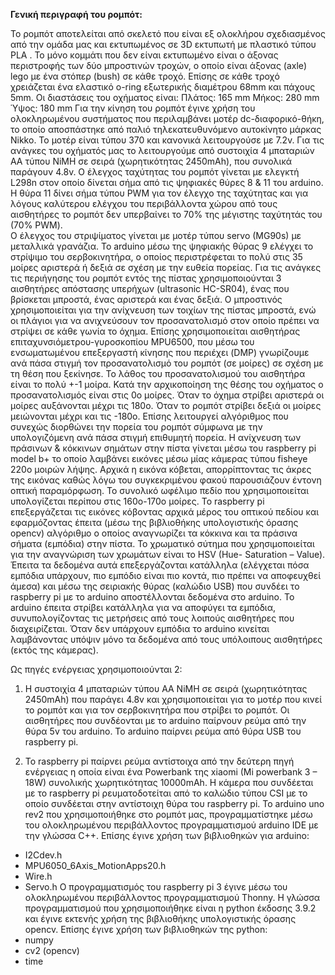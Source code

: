 **Γενική περιγραφή του ρομπότ:**

Το ρομπότ αποτελείται από σκελετό που είναι εξ ολοκλήρου σχεδιασμένος από την ομάδα μας και εκτυπωμένος σε 3D εκτυπωτή με πλαστικό τύπου PLA . Το μόνο κομμάτι που δεν είναι εκτυπωμένο είναι ο άξονας περιστροφής των δύο μπροστινών τροχών, ο οποίο είναι άξονας (axle) lego με ένα στόπερ (bush) σε κάθε τροχό. Επίσης σε κάθε τροχό χρειάζεται ένα ελαστικό o-ring εξωτερικής διαμέτρου 68mm και πάχους 5mm.
Οι διαστάσεις του οχήματος είναι:
Πλάτος: 165 mm
Μήκος: 280 mm
Ύψος: 180 mm
Για την κίνηση του ρομπότ έγινε χρήση του ολοκληρωμένου συστήματος που περιλαμβάνει μοτέρ dc-διαφορικό-θήκη, το οποίο αποσπάστηκε από παλιό τηλεκατευθυνόμενο αυτοκίνητο μάρκας Nikko. Το μοτέρ είναι τύπου 370 και κανονικά λειτουργούσε με 7.2v. Για τις ανάγκες του οχήματός μας το λειτουργούμε από συστοιχία 4 μπαταριών ΑΑ τύπου NiMH σε σειρά (χωρητικότητας 2450mAh), που συνολικά παράγουν 4.8v. Ο έλεγχος ταχύτητας του ρομπότ γίνεται με ελεγκτή L298n στον οποίο δίνεται σήμα από τις ψηφιακές θύρες 8 & 11 του arduino. Η θύρα 11 δίνει σήμα τύπου PWM για τον έλεγχο της ταχύτητας και για λόγους καλύτερου ελέγχου του περιβάλλοντα χώρου από τους αισθητήρες το ρομπότ δεν υπερβαίνει το 70% της μέγιστης ταχύτητάς του (70% PWM).  
Ο έλεγχος του στριψίματος γίνεται με μοτέρ τύπου servo (MG90s) με μεταλλικά γρανάζια. Το arduino μέσω της ψηφιακής θύρας 9 ελέγχει το στρίψιμο του σερβοκινητήρα, ο οποίος περιστρέφεται το πολύ στις 35 μοίρες αριστερά ή δεξιά σε σχέση με την ευθεία πορείας.
Για τις ανάγκες τις περιήγησης του ρομπότ εντός της πίστας χρησιμοποιούνται 3 αισθητήρες  απόστασης υπερήχων (ultrasonic HC-SR04), ένας που βρίσκεται μπροστά, ένας αριστερά και ένας δεξιά. Ο μπροστινός χρησιμοποιείται για την ανίχνευση των τοιχίων της πίστας μπροστά, ενώ οι πλάγιοι για να ανιχνεύσουν τον προσανατολισμό στον οποίο πρέπει να στρίψει σε κάθε γωνία το όχημα. Επίσης χρησιμοποιείται αισθητήρας επιταχυνσιόμετρου-γυροσκοπίου MPU6500, που μέσω του ενσωματωμένου επεξεργαστή κίνησης που περιέχει (DMP) γνωρίζουμε ανά πάσα στιγμή τον προσανατολισμό του ρομπότ (σε μοίρες) σε σχέση με τη θέση που ξεκίνησε. Το λάθος του προσανατολισμού του αισθητήρα είναι το πολύ +-1 μοίρα. Κατά την αρχικοποίηση της θέσης του οχήματος ο προσανατολισμός είναι στις 0ο μοίρες. Όταν το όχημα στρίβει αριστερά οι μοίρες αυξάνονται μέχρι τις 180ο.  Όταν το ρομπότ στρίβει δεξιά οι μοίρες μειώνονται μέχρι και τις -180ο. Επίσης λειτουργεί αλγόριθμος που συνεχώς διορθώνει την πορεία του ρομπότ σύμφωνα με την υπολογιζόμενη ανά πάσα στιγμή επιθυμητή πορεία.
Η ανίχνευση των πράσινων & κόκκινων σημάτων στην πίστα γίνεται μέσω του raspberry pi model b+ το οποίο λαμβάνει εικόνες μέσω μίας κάμερας τύπου fisheye 220o μοιρών λήψης. Αρχικά η εικόνα κόβεται, απορρίπτοντας τις άκρες της εικόνας καθώς λόγω του συγκεκριμένου φακού παρουσιάζουν έντονη οπτική παραμόρφωση. Το συνολικό ωφέλιμο πεδίο που χρησιμοποιείται υπολογίζεται περίπου στις 160ο-170ο μοίρες. Το raspberry pi επεξεργάζεται τις εικόνες κόβοντας αρχικά μέρος του οπτικού πεδίου και εφαρμόζοντας έπειτα (μέσω της βιβλιοθήκης υπολογιστικής όρασης opencv) αλγόριθμο ο οποίος αναγνωρίζει τα κόκκινα και τα πράσινα σήματα (εμπόδια) στην πίστα. Το χρωματικό σύτημα που χρησιμοποιείται για την αναγνώριση των χρωμάτων είναι το HSV (Hue- Saturation – Value). Έπειτα τα δεδομένα αυτά επεξεργάζονται κατάλληλα (ελέγχεται πόσα εμπόδια υπάρχουν, πιο εμπόδιο είναι πιο κοντά, πιο πρέπει να αποφευχθεί άμεσα) και μέσω της σειριακής θύρας (καλώδιο USB) που συνδέει το raspberry pi  με το arduino αποστέλλονται δεδομένα στο arduino. Το arduino έπειτα στρίβει κατάλληλα για να αποφύγει τα εμπόδια, συνυπολογίζοντας τις μετρήσεις από τους λοιπούς αισθητήρες που διαχειρίζεται. Όταν δεν υπάρχουν εμπόδια το arduino κινείται λαμβάνοντας υπόψιν μόνο τα δεδομένα από τους υπόλοιπους αισθητήρες (εκτός της κάμερας).

Ως πηγές ενέργειας χρησιμοποιούνται 2:
1.	Η συστοιχία 4 μπαταριών τύπου ΑΑ NiMH σε σειρά (χωρητικότητας 2450mAh) που παράγει 4.8v και χρησιμοποιείται για το μοτέρ που κινεί το ρομπότ και για τον σερβοκινητήρα που στρίβει το ρομπότ. Οι αισθητήρες που συνδέονται με το arduino παίρνουν ρεύμα από την θύρα 5v του arduino. To arduino παίρνει ρεύμα από θύρα USB του raspberry pi. 

2.	Το raspberry pi παίρνει ρεύμα αντίστοιχα από την δεύτερη πηγή ενέργειας η οποία είναι ένα Powerbank της xiaomi (Mi powerbank 3 – 18W) συνολικής χωρητικότητας 10000mAh. Η κάμερα που συνδέεται με το raspberry pi ρευματοδοτείται από το καλώδιο τύπου CSI με το οποίο συνδέεται στην αντίστοιχη θύρα του raspberry pi.
Το arduino uno rev2 που χρησιμοποιήθηκε στο ρομπότ μας, προγραμματίστηκε μέσω του ολοκληρωμένου περιβάλλοντος προγραμματισμού arduino IDE με την γλώσσα C++. Επίσης έγινε χρήση των βιβλιοθηκών για arduino:
-	I2Cdev.h
-	MPU6050_6Axis_MotionApps20.h
-	Wire.h
-	Servo.h
Ο προγραμματισμός του raspberry pi 3 έγινε μέσω του ολοκληρωμένου περιβάλλοντος προγραμματισμού Thonny. Η γλώσσα προγραμματισμού που χρησιμοποιήθηκε είναι η python έκδοσης 3.9.2 και έγινε εκτενής χρήση της βιβλιοθήκης υπολογιστικής όρασης opencv. Επίσης έγινε χρήση των βιβλιοθηκών της python:
-	numpy
-	cv2 (opencv)
-	time
